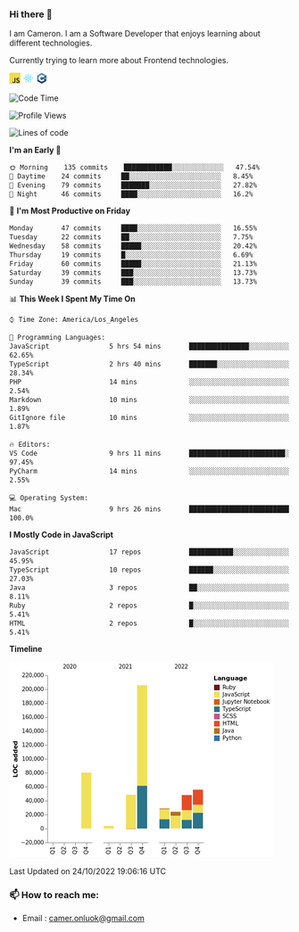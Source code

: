 ### Hi there 👋

I am Cameron. I am a Software Developer that enjoys learning about different technologies.

Currently trying to learn more about Frontend technologies.


<code><img height="20" src="https://raw.githubusercontent.com/github/explore/80688e429a7d4ef2fca1e82350fe8e3517d3494d/topics/javascript/javascript.png"></code>
<code><img height="20" src="https://raw.githubusercontent.com/github/explore/80688e429a7d4ef2fca1e82350fe8e3517d3494d/topics/react/react.png"></code>
<code><img height="20" src="https://raw.githubusercontent.com/github/explore/80688e429a7d4ef2fca1e82350fe8e3517d3494d/topics/cpp/cpp.png"></code>



<!--START_SECTION:waka-->
![Code Time](http://img.shields.io/badge/Code%20Time-555%20hrs%2033%20mins-blue)

![Profile Views](http://img.shields.io/badge/Profile%20Views-1-blue)

![Lines of code](https://img.shields.io/badge/From%20Hello%20World%20I%27ve%20Written-495%20Thousand%20lines%20of%20code-blue)

**I'm an Early 🐤** 

```text
🌞 Morning    135 commits    ████████████░░░░░░░░░░░░░   47.54% 
🌆 Daytime    24 commits     ██░░░░░░░░░░░░░░░░░░░░░░░   8.45% 
🌃 Evening    79 commits     ███████░░░░░░░░░░░░░░░░░░   27.82% 
🌙 Night      46 commits     ████░░░░░░░░░░░░░░░░░░░░░   16.2%

```
📅 **I'm Most Productive on Friday** 

```text
Monday       47 commits     ████░░░░░░░░░░░░░░░░░░░░░   16.55% 
Tuesday      22 commits     ██░░░░░░░░░░░░░░░░░░░░░░░   7.75% 
Wednesday    58 commits     █████░░░░░░░░░░░░░░░░░░░░   20.42% 
Thursday     19 commits     █░░░░░░░░░░░░░░░░░░░░░░░░   6.69% 
Friday       60 commits     █████░░░░░░░░░░░░░░░░░░░░   21.13% 
Saturday     39 commits     ███░░░░░░░░░░░░░░░░░░░░░░   13.73% 
Sunday       39 commits     ███░░░░░░░░░░░░░░░░░░░░░░   13.73%

```


📊 **This Week I Spent My Time On** 

```text
⌚︎ Time Zone: America/Los_Angeles

💬 Programming Languages: 
JavaScript               5 hrs 54 mins       ███████████████░░░░░░░░░░   62.65% 
TypeScript               2 hrs 40 mins       ███████░░░░░░░░░░░░░░░░░░   28.34% 
PHP                      14 mins             ░░░░░░░░░░░░░░░░░░░░░░░░░   2.54% 
Markdown                 10 mins             ░░░░░░░░░░░░░░░░░░░░░░░░░   1.89% 
GitIgnore file           10 mins             ░░░░░░░░░░░░░░░░░░░░░░░░░   1.87%

🔥 Editors: 
VS Code                  9 hrs 11 mins       ████████████████████████░   97.45% 
PyCharm                  14 mins             ░░░░░░░░░░░░░░░░░░░░░░░░░   2.55%

💻 Operating System: 
Mac                      9 hrs 26 mins       █████████████████████████   100.0%

```

**I Mostly Code in JavaScript** 

```text
JavaScript               17 repos            ███████████░░░░░░░░░░░░░░   45.95% 
TypeScript               10 repos            ██████░░░░░░░░░░░░░░░░░░░   27.03% 
Java                     3 repos             ██░░░░░░░░░░░░░░░░░░░░░░░   8.11% 
Ruby                     2 repos             █░░░░░░░░░░░░░░░░░░░░░░░░   5.41% 
HTML                     2 repos             █░░░░░░░░░░░░░░░░░░░░░░░░   5.41%

```


**Timeline**

![Chart not found](https://raw.githubusercontent.com/camer0nluo/camer0nluo/main/charts/bar_graph.png) 


 Last Updated on 24/10/2022 19:06:16 UTC
<!--END_SECTION:waka-->

### 📫 How to reach me:
- Email : camer.onluok@gmail.com

